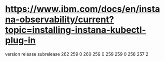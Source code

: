 # https://www.ibm.com/docs/en/instana-observability/current?topic=installing-instana-kubectl-plug-in
version release subrelease
262     259     0
260     259     0
259     259     0
258     257     2
